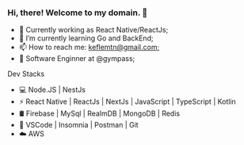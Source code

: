 ### Hi, there! Welcome to my domain. 👋

<!--
**KeflemTrindade/KeflemTrindade** is a ✨ _special_ ✨ repository because its `README.md` (this file) appears on your GitHub profile.

Here are some ideas to get you started:
-->

- 🔭 Currently working as React Native/ReactJs;
- 🌱 I’m currently learning Go and BackEnd;
- 📫 How to reach me: [keflemtn@gmail.com;](https://www.linkedin.com/in/keflem-trindade-905938164/)
- 💼 Software Enginner at @gympass;

 Dev Stacks
 
- 💻 Node.JS | NestJs
- ⚡ React Native | ReactJs | NextJs | JavaScript | TypeScript | Kotlin
- 🛢 Firebase | MySql | RealmDB | MongoDB | Redis
- 🔧 VSCode | Insomnia | Postman | Git
- ☁️  AWS
